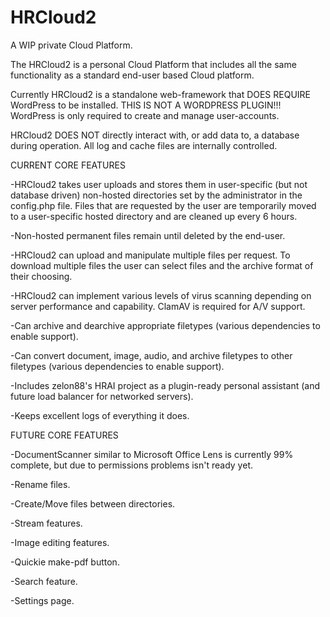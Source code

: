 # HRCloud2
A WIP private Cloud Platform.

The HRCloud2 is a personal Cloud Platform that includes all the same functionality as a standard end-user based Cloud platform.

Currently HRCloud2 is a standalone web-framework that DOES REQUIRE WordPress to be installed. THIS IS NOT A WORDPRESS PLUGIN!!! WordPress is only required to create and manage user-accounts.

HRCloud2 DOES NOT directly interact with, or add data to, a database during operation. All log and cache files are internally controlled.


CURRENT CORE FEATURES

-HRCloud2 takes user uploads and stores them in user-specific (but not database driven) non-hosted directories set by the administrator in the config.php file. Files that are requested by the user are temporarily moved to a user-specific hosted directory and are cleaned up every 6 hours. 

-Non-hosted permanent files remain until deleted by the end-user.

-HRCloud2 can upload and manipulate multiple files per request. To download multiple files the user can select files and the archive format of their choosing.

-HRCloud2 can implement various levels of virus scanning depending on server performance and capability. ClamAV is required for A/V support.

-Can archive and dearchive appropriate filetypes (various dependencies to enable support).

-Can convert document, image, audio, and archive filetypes to other filetypes (various dependencies to enable support).

-Includes zelon88's HRAI project as a plugin-ready personal assistant (and future load balancer for networked servers).

-Keeps excellent logs of everything it does.


FUTURE CORE FEATURES

-DocumentScanner similar to Microsoft Office Lens is currently 99% complete, but due to permissions problems isn't ready yet.

-Rename files.

-Create/Move files between directories.

-Stream features.

-Image editing features.

-Quickie make-pdf button.

-Search feature.

-Settings page.

